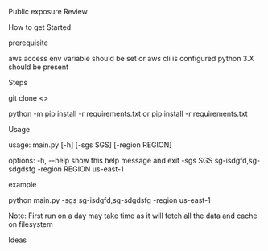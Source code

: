 Public exposure Review

How to get Started

prerequisite

aws access env variable should be set or aws cli is configured
python 3.X should be present

Steps

git clone <>

python -m pip install -r requirements.txt or 
pip install -r requirements.txt

Usage

usage: main.py [-h] [-sgs SGS] [-region REGION]

options:
  -h, --help      show this help message and exit
  -sgs SGS        sg-isdgfd,sg-sdgdsfg
  -region REGION  us-east-1

example 

python main.py -sgs sg-isdgfd,sg-sdgdsfg -region us-east-1



Note: First run on a day may take time as it will fetch all the data and cache on filesystem 


Ideas



